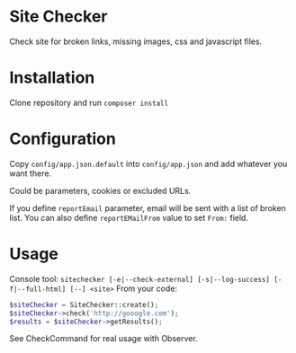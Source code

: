 # Site Checker
Check site for broken links, missing images, css and javascript files.

# Installation
Clone repository and run ``composer install``

# Configuration
Copy ``config/app.json.default`` into ``config/app.json`` and add whatever you want there.

Could be parameters, cookies or excluded URLs.

If you define ``reportEmail`` parameter, email will be sent with a list of broken list. 
You can also define ``reportEMailFrom`` value to set ``From:`` field.

# Usage
Console tool: ``sitechecker [-e|--check-external] [-s|--log-success] [-f|--full-html] [--] <site>``
From your code:
```PHP
$siteChecker = SiteChecker::create();
$siteChecker->check('http://gooogle.com');
$results = $siteChecker->getResults();
```
See CheckCommand for real usage with Observer.
